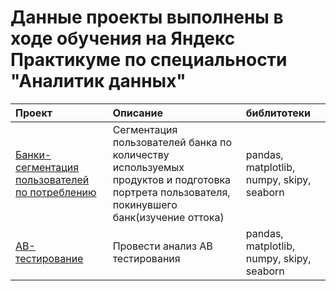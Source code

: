 # Данные проекты выполнены в ходе обучения на Яндекс Практикуме по специальности "Аналитик данных"

|           Проект                |                Описание         |           библитотеки          |
| :------------------------------ | :------------------------------ | :----------------------------- |
|[Банки- сегментация пользователей по потреблению](https://github.com/RauzaS/Portfolio/blob/main/Bank_final/bank_final.ipynb) | Сегментация пользователей банка по количеству используемых продуктов и подготовка портрета пользователя, покинувшего банк(изучение оттока) | pandas, matplotlib, numpy, skipy, seaborn|
|[АВ-тестирование](https://github.com/RauzaS/Portfolio/blob/main/AB_test_final/AB_final.ipynb) | Провести анализ АВ тестирования | pandas, matplotlib, numpy, skipy, seaborn|



